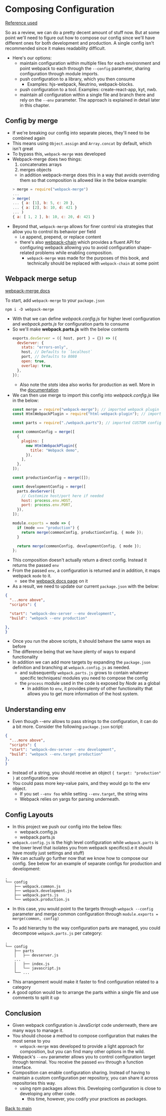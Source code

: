 # Composing Configuration

[Reference used](https://survivejs.com/webpack/developing/composing-configuration/)

So as a review, we can do a pretty decent amount of stuff now. But at some point we'll need to figure out how to compose our config since we'll have different ones for both development and production. A single config isn't recommended since it makes readability difficult.

- Here's our options:
  - maintain configuration within multiple files for each environment and point webpack to each through the `--config` parameter, sharing configuration through module imports.
  - push configuration to a library, which you then consume
    - Examples: hjs-webpack, Neutrino, webpack-blocks.
  - push configuration to a tool. Examples: create-react-app, kyt, nwb.
  - maintain all configuration within a single file and branch there and rely on the `--env` parameter. The approach is explained in detail later in this chapter.

## Config by merge

- If we're breaking our config into separate pieces, they'll need to be combined again
- This means using `Object.assign` and `Array.concat` by default, which isn't great
- To bypass this, `webpack-merge` was developed
- Webpack-merge does two things:
  1. concatenates arrays
  2. merges objects
  - in addition webpack-merge does this in a way that avoids overriding them so that composition is allowed like in the below example:
  ```js
  > merge = require("webpack-merge")
  ...
  > merge(
  ... { a: [1], b: 5, c: 20 },
  ... { a: [2], b: 10, d: 421 }
  ... )
  { a: [ 1, 2 ], b: 10, c: 20, d: 421 }
  ```
- Beyond that, `webpack-merge` allows for finer control via strategies that allow you to control its behavior per field
  - i.e append, prepend, or replace content
  - there's also [webpack-chain](https://www.npmjs.com/package/webpack-chain) which provides a fluent API for configuring webpack allowing you to avoid configuration shape-related problems while enabling composition.
    - `webpack-merge` was made for the purposes of this book, and technically should be replaced with `webpack-chain` at some point

## Webpack merge setup

[webpack-merge docs]()

To start, add `webpack-merge` to your `package.json`
  ```
  npm i -D webpack-merge
  ```
- With that we can define *webpack.config.js* for higher level configuration and *webpack.parts.js* for configuration parts to consume
- So we'll make **webpack.parts.js** with the below contents
  ```js
  exports.devServer = ({ host, port } = {}) => ({
    devServer: {
      stats: "errors-only",
      host, // Defaults to `localhost`
      port, // Defaults to 8080
      open: true,
      overlay: true,
    },
  });
  ```
  - Also note the *stats* idea also works for production as well. More in the [documentation](https://webpack.js.org/configuration/stats/)
- We can then use merge to import this config into *webpack.config.js* like in the below:
  ```js
  const merge = require("webpack-merge"); // imported webpack plugin
  const HtmlWebpackPlugin = require("html-webpack-plugin"); // imported webpack plugin

  const parts = require("./webpack.parts"); // imported CUSTOM config

  const commonConfig = merge([
    {
      plugins: [
        new HtmlWebpackPlugin({
          title: "Webpack demo",
        }),
      ],
    },
  ]);

  const productionConfig = merge([]);

  const developmentConfig = merge([
    parts.devServer({
      // Customize host/port here if needed
      host: process.env.HOST,
      port: process.env.PORT,
    }),
  ]);

  module.exports = mode => {
    if (mode === "production") {
      return merge(commonConfig, productionConfig, { mode });
    }

    return merge(commonConfig, developmentConfig, { mode });
  };
  ```
- This composition doesn't actually return a direct config. Instead it returns the passed `env`
- From the passed `env`, a configuration is returned and in addition, it maps webpack `mode` to it.
  - see the [webpack docs page](https://webpack.js.org/configuration/configuration-types/#exporting-multiple-configurations) on it
- As a result, we need to update our current `package.json` with the below:
```json
{
  "...more above",
  "scripts": {

  "start": "webpack-dev-server --env development",
  "build": "webpack --env production"

},
}
```
- Once you run the above scripts, it should behave the same ways as before
- The difference being that we have plenty of ways to expand functionality
- In addition we can add more targets by expanding the `package.json` definition and branching at `webpack.config.js` as needed.
  - and subsequently `webpack.parts.js` grows to contain whatever specific techniques/ modules you need to compose the config
  - the `process` module used in the code is exposed by *Node* as a global
    - In addition to `env`, it provides plenty of other functionality that allows you to get more information of the host system.

## Understanding env

- Even though --env allows to pass strings to the configuration, it can do a bit more. Consider the following `package.json` script:
```json
{
  "...more above",
  "scripts": {
  "start": "webpack-dev-server --env development",
  "build": "webpack --env.target production"
},
}
```
- Instead of a string, you should receive an object `{ target: "production" }` at configuration now
- You could pass more key-value pairs, and they would go to the env object.
  - If you set `--env foo` while setting `--env.target`, the string wins
  - Webpack relies on yargs for parsing underneath.

## Config Layouts

- In this project we push our config into the below files:
  - webpack.config.js
  - webpack.parts.js
- `webpack.config.js` is the high level configuration while `webpack.parts` is the lower level that isolates you from webpack specifics(i.e it should have mostly just settings and stuff)
- We can actually go further now that we know how to compose our config. See below for an example of separate configs for production and development:
```
.
└── config
    ├── webpack.common.js
    ├── webpack.development.js
    ├── webpack.parts.js
    └── webpack.production.js
```
- In this case, you would point to the targets through `webpack --config` parameter and merge common configuration through `module.exports = merge(common, config)`

- To add hierarchy to the way configuration parts are managed, you could decompose `webpack.parts.js` per category:
```
.
└── config
    ├── parts
    │   ├── devserver.js
    ...
    │   ├── index.js
    │   └── javascript.js
    └── ...
```
- This arrangement would make it faster to find configuration related to a category
- A good option would be to arrange the parts within a single file and use comments to split it up

## Conclusion

- Given webpack configuration is JavaScript code underneath, there are many ways to manage it.
- You should choose a method to compose configuration that makes the most sense to you
  - `webpack-merge` was developed to provide a light approach for composition, but you can find many other options in the wild.
- Webpack's `--env` parameter allows you to control configuration target through terminal. You receive the passed `env` through a function interface.
- Composition can enable configuration sharing. Instead of having to maintain a custom configuration per repository, you can share it across repositories this way.
  - using npm packages allows this. Developing configuration is close to developing any other code.
    - this time, however, you codify your practices as packages.

[Back to main](../readme.md)